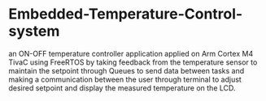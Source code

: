 # Embedded-Temperature-Control-system
an ON-OFF temperature controller application applied on Arm Cortex M4 TivaC using FreeRTOS by taking feedback from the temperature sensor to maintain the setpoint through Queues to send data between tasks and making a communication between the user through terminal to adjust desired setpoint and display the measured temperature on the LCD.
